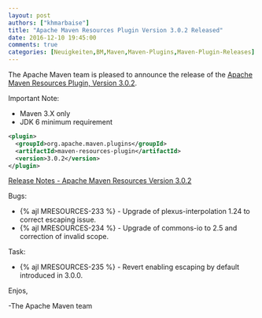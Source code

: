 ```yaml
---
layout: post
authors: ["khmarbaise"]
title: "Apache Maven Resources Plugin Version 3.0.2 Released"
date: 2016-12-10 19:45:00
comments: true
categories: [Neuigkeiten,BM,Maven,Maven-Plugins,Maven-Plugin-Releases]
---
```

The Apache Maven team is pleased to announce the release of the 
[Apache Maven Resources Plugin, Version 3.0.2](https://maven.apache.org/plugins/maven-resources-plugin).


Important Note: 

 * Maven 3.X only
 * JDK 6 minimum requirement


``` xml
<plugin>
  <groupId>org.apache.maven.plugins</groupId>
  <artifactId>maven-resources-plugin</artifactId>
  <version>3.0.2</version>
</plugin>
```

<!-- more -->

[Release Notes - Apache Maven Resources Version 3.0.2](https://issues.apache.org/jira/secure/ReleaseNote.jspa?projectId=12317827&version=12336059)

Bugs:

 * {% ajl MRESOURCES-233 %} - Upgrade of plexus-interpolation 1.24 to correct escaping issue.
 * {% ajl MRESOURCES-234 %} - Upgrade of commons-io to 2.5 and correction of invalid scope.

Task:

 * {% ajl MRESOURCES-235 %} - Revert enabling escaping by default introduced in 3.0.0.


Enjos,
 
-The Apache Maven team
